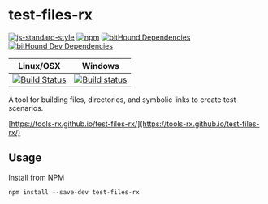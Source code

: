 # test-files-rx

[![js-standard-style](https://img.shields.io/badge/code%20style-standard-brightgreen.svg)](http://standardjs.com)
[![npm](https://img.shields.io/npm/v/test-files-rx.svg?maxAge=2592000)](https://www.npmjs.com/package/test-files-rx)
[![bitHound Dependencies](https://www.bithound.io/github/tools-rx/test-files-rx/badges/dependencies.svg)](https://www.bithound.io/github/tools-rx/test-files-rx/master/dependencies/npm)
[![bitHound Dev Dependencies](https://www.bithound.io/github/tools-rx/test-files-rx/badges/devDependencies.svg)](https://www.bithound.io/github/tools-rx/test-files-rx/master/dependencies/npm)

| Linux/OSX | Windows |
| --- | --- |
| [![Build Status](https://travis-ci.org/tools-rx/test-files-rx.svg?branch=master)](https://travis-ci.org/tools-rx/test-files-rx) | [![Build status](https://ci.appveyor.com/api/projects/status/e13jg03agck266gg?svg=true)](https://ci.appveyor.com/project/dfbaskin/test-files-rx) |

A tool for building files, directories, and symbolic links to create test scenarios.

[https://tools-rx.github.io/test-files-rx/](https://tools-rx.github.io/test-files-rx/)

## Usage

Install from NPM

```
npm install --save-dev test-files-rx
```

